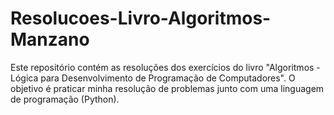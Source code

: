 # Resolucoes-Livro-Algoritmos-Manzano
Este repositório contém as resoluções dos exercícios do livro "Algoritmos - Lógica para Desenvolvimento de Programação de Computadores". O objetivo é praticar minha resolução de problemas junto com uma linguagem de programação (Python).
